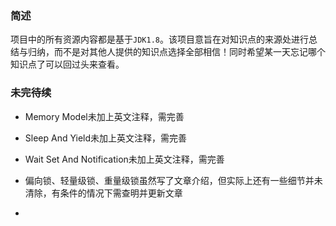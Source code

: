### 简述

项目中的所有资源内容都是基于`JDK1.8`。该项目意旨在对知识点的来源处进行总结与归纳，而不是对其他人提供的知识点选择全部相信！同时希望某一天忘记哪个知识点了可以回过头来查看。



### 未完待续

- Memory Model未加上英文注释，需完善

- Sleep And Yield未加上英文注释，需完善

- Wait Set And Notification未加上英文注释，需完善

- 偏向锁、轻量级锁、重量级锁虽然写了文章介绍，但实际上还有一些细节并未清除，有条件的情况下需查明并更新文章

- 